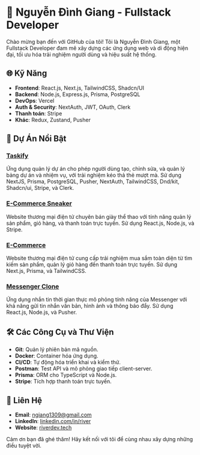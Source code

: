 # 💼 Nguyễn Đình Giang - Fullstack Developer

Chào mừng bạn đến với GitHub của tôi! Tôi là Nguyễn Đình Giang, một Fullstack Developer đam mê xây dựng các ứng dụng web và di động hiện đại, tối ưu hóa trải nghiệm người dùng và hiệu suất hệ thống.

## 🌐 Kỹ Năng

- **Frontend**: React.js, Next.js, TailwindCSS, Shadcn/UI
- **Backend**: Node.js, Express.js, Prisma, PostgreSQL
- **DevOps**: Vercel
- **Auth & Security**: NextAuth, JWT, OAuth, Clerk
- **Thanh toán**: Stripe
- **Khác**: Redux, Zustand, Pusher

## 🚀 Dự Án Nổi Bật

### [Taskify](https://github.com/RiverNguyen/taskify)
Ứng dụng quản lý dự án cho phép người dùng tạo, chỉnh sửa, và quản lý bảng dự án và nhiệm vụ, với trải nghiệm kéo thả thẻ mượt mà. Sử dụng NextJS, Prisma, PostgreSQL, Pusher, NextAuth, TailwindCSS, Dnd/kit, Shadcn/ui, Stripe, và Clerk.

### [E-Commerce Sneaker](https://github.com/RiverNguyen/ecommerce-sneaker)
Website thương mại điện tử chuyên bán giày thể thao với tính năng quản lý sản phẩm, giỏ hàng, và thanh toán trực tuyến. Sử dụng React.js, Node.js, và Stripe.

### [E-Commerce](https://github.com/RiverNguyen/ecommerce)
Website thương mại điện tử cung cấp trải nghiệm mua sắm toàn diện từ tìm kiếm sản phẩm, quản lý giỏ hàng đến thanh toán trực tuyến. Sử dụng Next.js, Prisma, và TailwindCSS.

### [Messenger Clone](https://github.com/RiverNguyen/messenger-clone)
Ứng dụng nhắn tin thời gian thực mô phỏng tính năng của Messenger với khả năng gửi tin nhắn văn bản, hình ảnh và thông báo đẩy. Sử dụng React.js, Node.js, và Pusher.

## 🛠️ Các Công Cụ và Thư Viện

- **Git**: Quản lý phiên bản mã nguồn.
- **Docker**: Container hóa ứng dụng.
- **CI/CD**: Tự động hóa triển khai và kiểm thử.
- **Postman**: Test API và mô phỏng giao tiếp client-server.
- **Prisma**: ORM cho TypeScript và Node.js.
- **Stripe**: Tích hợp thanh toán trực tuyến.

## 💬 Liên Hệ

- **Email**: ngiang1309@gmail.com
- **LinkedIn**: [linkedin.com/in/river](https://www.linkedin.com/in/river)
- **Website**: [riverdev.tech](https://www.riverdev.tech/)

Cảm ơn bạn đã ghé thăm! Hãy kết nối với tôi để cùng nhau xây dựng những điều tuyệt vời.
